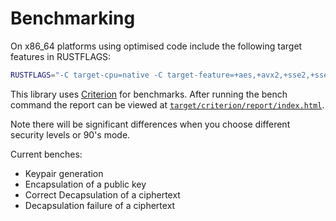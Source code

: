 # Benchmarking

On x86_64 platforms using optimised code include the following target features in RUSTFLAGS:

```bash
RUSTFLAGS="-C target-cpu=native -C target-feature=+aes,+avx2,+sse2,+sse4.1,+bmi2,+popcnt" cargo bench
```


This library uses [Criterion](https://github.com/bheisler/criterion.rs) for benchmarks. 
After running the bench command the report can be viewed at [`target/criterion/report/index.html`](../target/criterion/report/index.html).

Note there will be significant differences when you choose different security levels or 90's mode.

Current benches: 

* Keypair generation
* Encapsulation of a public key
* Correct Decapsulation of a ciphertext
* Decapsulation failure of a ciphertext
